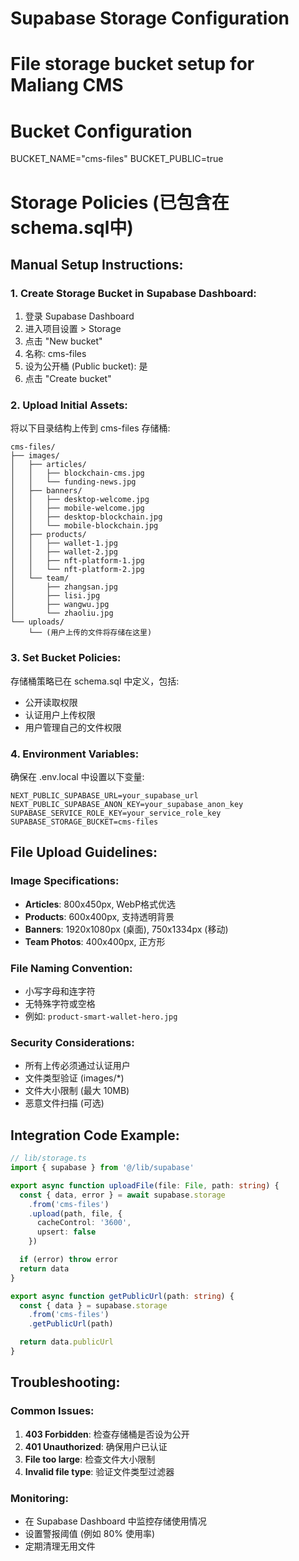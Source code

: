 # Supabase Storage Configuration
# File storage bucket setup for Maliang CMS

# Bucket Configuration
BUCKET_NAME="cms-files"
BUCKET_PUBLIC=true

# Storage Policies (已包含在schema.sql中)

## Manual Setup Instructions:

### 1. Create Storage Bucket in Supabase Dashboard:
1. 登录 Supabase Dashboard
2. 进入项目设置 > Storage
3. 点击 "New bucket"
4. 名称: cms-files
5. 设为公开桶 (Public bucket): 是
6. 点击 "Create bucket"

### 2. Upload Initial Assets:
将以下目录结构上传到 cms-files 存储桶:

```
cms-files/
├── images/
│   ├── articles/
│   │   ├── blockchain-cms.jpg
│   │   └── funding-news.jpg
│   ├── banners/
│   │   ├── desktop-welcome.jpg
│   │   ├── mobile-welcome.jpg
│   │   ├── desktop-blockchain.jpg
│   │   └── mobile-blockchain.jpg
│   ├── products/
│   │   ├── wallet-1.jpg
│   │   ├── wallet-2.jpg
│   │   ├── nft-platform-1.jpg
│   │   └── nft-platform-2.jpg
│   └── team/
│       ├── zhangsan.jpg
│       ├── lisi.jpg
│       ├── wangwu.jpg
│       └── zhaoliu.jpg
└── uploads/
    └── (用户上传的文件将存储在这里)
```

### 3. Set Bucket Policies:
存储桶策略已在 schema.sql 中定义，包括:
- 公开读取权限
- 认证用户上传权限
- 用户管理自己的文件权限

### 4. Environment Variables:
确保在 .env.local 中设置以下变量:

```env
NEXT_PUBLIC_SUPABASE_URL=your_supabase_url
NEXT_PUBLIC_SUPABASE_ANON_KEY=your_supabase_anon_key
SUPABASE_SERVICE_ROLE_KEY=your_service_role_key
SUPABASE_STORAGE_BUCKET=cms-files
```

## File Upload Guidelines:

### Image Specifications:
- **Articles**: 800x450px, WebP格式优选
- **Products**: 600x400px, 支持透明背景
- **Banners**: 1920x1080px (桌面), 750x1334px (移动)
- **Team Photos**: 400x400px, 正方形

### File Naming Convention:
- 小写字母和连字符
- 无特殊字符或空格
- 例如: `product-smart-wallet-hero.jpg`

### Security Considerations:
- 所有上传必须通过认证用户
- 文件类型验证 (images/*)
- 文件大小限制 (最大 10MB)
- 恶意文件扫描 (可选)

## Integration Code Example:

```typescript
// lib/storage.ts
import { supabase } from '@/lib/supabase'

export async function uploadFile(file: File, path: string) {
  const { data, error } = await supabase.storage
    .from('cms-files')
    .upload(path, file, {
      cacheControl: '3600',
      upsert: false
    })

  if (error) throw error
  return data
}

export async function getPublicUrl(path: string) {
  const { data } = supabase.storage
    .from('cms-files')
    .getPublicUrl(path)

  return data.publicUrl
}
```

## Troubleshooting:

### Common Issues:
1. **403 Forbidden**: 检查存储桶是否设为公开
2. **401 Unauthorized**: 确保用户已认证
3. **File too large**: 检查文件大小限制
4. **Invalid file type**: 验证文件类型过滤器

### Monitoring:
- 在 Supabase Dashboard 中监控存储使用情况
- 设置警报阈值 (例如 80% 使用率)
- 定期清理无用文件
